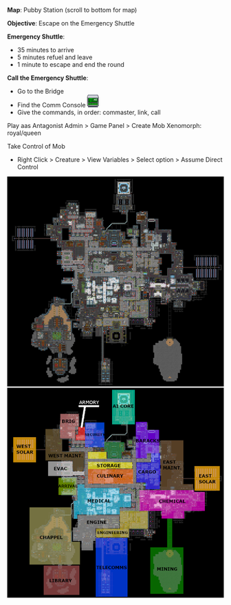 
__Map__: Pubby Station (scroll to bottom for map)

__Objective__: Escape on the Emergency Shuttle

__Emergency Shuttle__:
* 35 minutes to arrive
* 5 minutes refuel and leave
* 1 minute to escape and end the round

__Call the Emergency Shuttle__:
* Go to the Bridge
* Find the Comm Console ![comm_console](images/comm_console.png "")
* Give the commands, in order: commaster, link, call



Play aas Antagonist
Admin > Game Panel > Create Mob
	Xenomorph: royal/queen


Take Control of Mob
* Right Click > Creature > View Variables > Select option > Assume Direct Control

![pubby](images/pubby.png "hi")
![pubby_label](images/pubby_label.png "hi")


